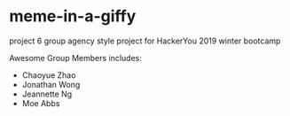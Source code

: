 # meme-in-a-giffy
project 6 group agency style project for HackerYou 2019 winter bootcamp

Awesome Group Members includes: 
- Chaoyue Zhao
- Jonathan Wong
- Jeannette Ng
- Moe Abbs
